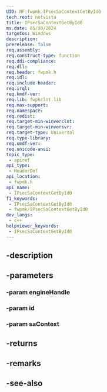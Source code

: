 ```yaml
---
UID: NF:fwpmk.IPsecSaContextGetById0
tech.root: netvista
title: IPsecSaContextGetById0
ms.date: 05/30/2024
targetos: Windows
description: 
prerelease: false
req.assembly: 
req.construct-type: function
req.ddi-compliance: 
req.dll: 
req.header: fwpmk.h
req.idl: 
req.include-header: 
req.irql: 
req.kmdf-ver: 
req.lib: fwpkclnt.lib
req.max-support: 
req.namespace: 
req.redist: 
req.target-min-winverclnt: 
req.target-min-winversvr: 
req.target-type: Universal
req.type-library: 
req.umdf-ver: 
req.unicode-ansi: 
topic_type:
 - apiref
api_type:
 - HeaderDef
api_location:
 - fwpmk.h
api_name:
 - IPsecSaContextGetById0
f1_keywords:
 - IPsecSaContextGetById0
 - fwpmk/IPsecSaContextGetById0
dev_langs:
 - c++
helpviewer_keywords:
 - IPsecSaContextGetById0
---
```


## -description

## -parameters

### -param engineHandle

### -param id

### -param saContext

## -returns

## -remarks

## -see-also


